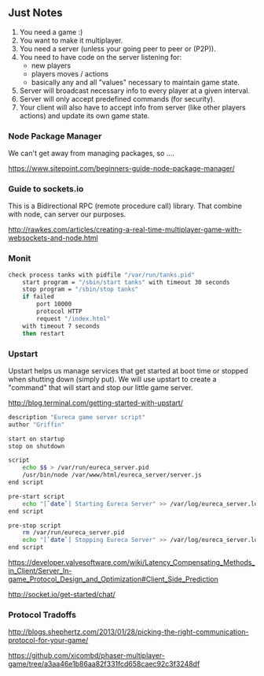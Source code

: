 ## Just Notes

1. You need a game :)
2. You want to make it multiplayer.
3. You need a server (unless your going peer to peer or (P2P)).
4. You need to have code on the server listening for:
    - new players
    - players moves / actions 
    - basically any and all "values" necessary to maintain game state. 
5. Server will broadcast necessary info to every player at a given interval.
6. Server will only accept predefined commands (for security).
7. Your client will also have to accept info from server (like other players actions) and update its own game state.

### Node Package Manager

We can't get away from managing packages, so ....

https://www.sitepoint.com/beginners-guide-node-package-manager/

### Guide to sockets.io 

This is a Bidirectional RPC (remote procedure call) library. That combine with node, can server our purposes.

http://rawkes.com/articles/creating-a-real-time-multiplayer-game-with-websockets-and-node.html

### Monit

```bash
check process tanks with pidfile "/var/run/tanks.pid"
    start program = "/sbin/start tanks" with timeout 30 seconds
    stop program = "/sbin/stop tanks"
    if failed
        port 10000
        protocol HTTP
        request "/index.html"
	with timeout 7 seconds
    then restart
```


### Upstart

Upstart helps us manage services that get started at boot time or stopped when shutting down (simply put). We will use 
upstart to create a "command" that will start and stop our little game server.

http://blog.terminal.com/getting-started-with-upstart/

```bash
description "Eureca game server script"
author "Griffin"

start on startup
stop on shutdown

script
    echo $$ > /var/run/eureca_server.pid
    /usr/bin/node /var/www/html/eureca_server/server.js
end script

pre-start script
    echo "[`date`] Starting Eureca Server" >> /var/log/eureca_server.log
end script

pre-stop script
    rm /var/run/eureca_server.pid
    echo "[`date`] Stopping Eureca Server" >> /var/log/eureca_server.log
end script
```

https://developer.valvesoftware.com/wiki/Latency_Compensating_Methods_in_Client/Server_In-game_Protocol_Design_and_Optimization#Client_Side_Prediction


http://socket.io/get-started/chat/


### Protocol Tradoffs

http://blogs.shephertz.com/2013/01/28/picking-the-right-communication-protocol-for-your-game/


https://github.com/xicombd/phaser-multiplayer-game/tree/a3aa46e1b86aa82f331fcd658caec92c3f3248df
